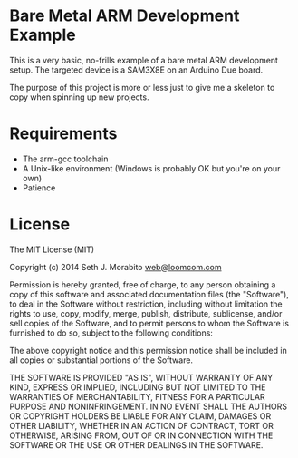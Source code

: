 Bare Metal ARM Development Example
==================================

This is a very basic, no-frills example of a bare metal ARM
development setup. The targeted device is a SAM3X8E on an Arduino Due
board.

The purpose of this project is more or less just to give me a skeleton
to copy when spinning up new projects.

Requirements
============

- The arm-gcc toolchain
- A Unix-like environment (Windows is probably OK but you're on your
  own)
- Patience

License
=======

The MIT License (MIT)

Copyright (c) 2014 Seth J. Morabito <web@loomcom.com>

Permission is hereby granted, free of charge, to any person obtaining
a copy of this software and associated documentation files (the
"Software"), to deal in the Software without restriction, including
without limitation the rights to use, copy, modify, merge, publish,
distribute, sublicense, and/or sell copies of the Software, and to
permit persons to whom the Software is furnished to do so, subject to
the following conditions:

The above copyright notice and this permission notice shall be
included in all copies or substantial portions of the Software.

THE SOFTWARE IS PROVIDED "AS IS", WITHOUT WARRANTY OF ANY KIND,
EXPRESS OR IMPLIED, INCLUDING BUT NOT LIMITED TO THE WARRANTIES OF
MERCHANTABILITY, FITNESS FOR A PARTICULAR PURPOSE AND NONINFRINGEMENT.
IN NO EVENT SHALL THE AUTHORS OR COPYRIGHT HOLDERS BE LIABLE FOR ANY
CLAIM, DAMAGES OR OTHER LIABILITY, WHETHER IN AN ACTION OF CONTRACT,
TORT OR OTHERWISE, ARISING FROM, OUT OF OR IN CONNECTION WITH THE
SOFTWARE OR THE USE OR OTHER DEALINGS IN THE SOFTWARE.
